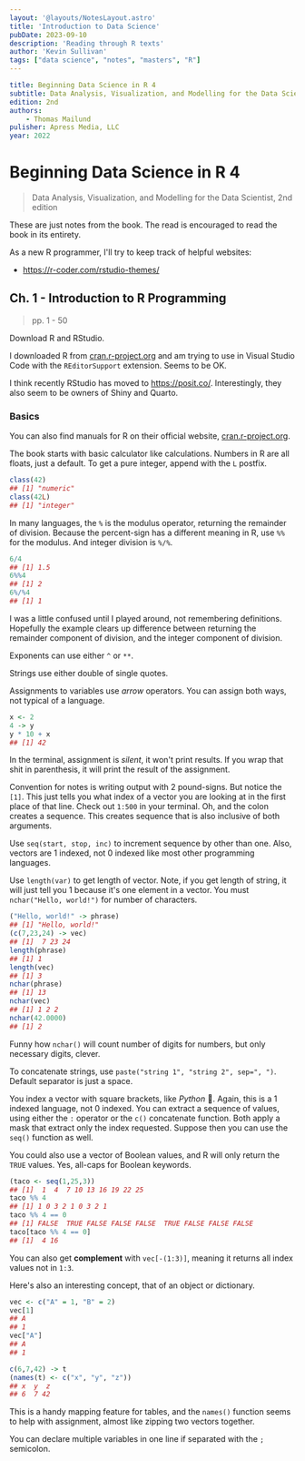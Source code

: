 ```yaml
---
layout: '@layouts/NotesLayout.astro'
title: 'Introduction to Data Science'
pubDate: 2023-09-10
description: 'Reading through R texts'
author: 'Kevin Sullivan'
tags: ["data science", "notes", "masters", "R"]
---
```


```yaml
title: Beginning Data Science in R 4
subtitle: Data Analysis, Visualization, and Modelling for the Data Scientist
edition: 2nd
authors: 
	- Thomas Mailund
pulisher: Apress Media, LLC
year: 2022
```

# Beginning Data Science in R 4

> Data Analysis, Visualization, and Modelling for the Data Scientist, 2nd edition

These are just notes from the book. The read is encouraged to read the book in its entirety. 

As a new R programmer, I'll try to keep track of helpful websites:
+ https://r-coder.com/rstudio-themes/
## Ch. 1 - Introduction to R Programming

> pp. 1 - 50

Download R and RStudio.

I downloaded R from [cran.r-project.org](https://cran.r-project.org/bin/windows/base/) and am trying to use in Visual Studio Code with the `REditorSupport` extension. Seems to be OK. 

I think recently RStudio has moved to https://posit.co/. Interestingly, they also seem to be owners of Shiny and Quarto. 

### Basics

You can also find manuals for R on their official website, [cran.r-project.org](https://cran.r-project.org/). 

The book starts with basic calculator like calculations. Numbers in R are all floats, just a default. To get a pure integer, append with the `L` postfix.

```r
class(42)
## [1] "numeric"
class(42L)
## [1] "integer"
```

In many languages, the `%` is the modulus operator, returning the remainder of division. Because the percent-sign has a different meaning in R, use `%%` for the modulus. And integer division is `%/%`. 

```r
6/4
## [1] 1.5
6%%4 
## [1] 2
6%/%4
## [1] 1
```

I was a little confused until I played around, not remembering definitions. Hopefully the example clears up difference between returning the remainder component of division, and the integer component of division. 

Exponents can use either `^` or `**`. 

Strings use either double of single quotes. 

Assignments to variables use _arrow_ operators. You can assign both ways, not typical of a language. 

```r
x <- 2
4 -> y
y * 10 + x
## [1] 42
```

In the terminal, assignment is _silent_, it won't print results. If you wrap that shit in parenthesis, it will print the result of the assignment. 

Convention for notes is writing output with 2 pound-signs. But notice the `[1]`. This just tells you what index of a vector you are looking at in the first place of that line. Check out `1:500` in your terminal. Oh, and the colon creates a sequence. This creates sequence that is also inclusive of both arguments. 

Use `seq(start, stop, inc)` to increment sequence by other than one. Also, vectors are 1 indexed, not 0 indexed like most other programming languages. 

Use `length(var)` to get length of vector. Note, if you get length of string, it will just tell you 1 because it's one element in a vector. You must `nchar("Hello, world!")` for number of characters.

```r
("Hello, world!" -> phrase)
## [1] "Hello, world!"
(c(7,23,24) -> vec)
## [1]  7 23 24
length(phrase)
## [1] 1
length(vec)
## [1] 3
nchar(phrase)
## [1] 13
nchar(vec)
## [1] 1 2 2
nchar(42.0000)
## [1] 2
```

Funny how `nchar()` will count number of digits for numbers, but only necessary digits, clever. 

To concatenate strings, use `paste("string 1", "string 2", sep=", ")`. Default separator is just a space. 

You index a vector with square brackets, like _Python_ 🙊. Again, this is a 1 indexed language, not 0 indexed. You can extract a sequence of values, using either the `:` operator or the `c()` concatenate function. Both apply a mask that extract only the index requested. Suppose then you can use the `seq()` function as well. 

You could also use a vector of Boolean values, and R will only return the `TRUE` values. Yes, all-caps for Boolean keywords. 

```r
(taco <- seq(1,25,3))
## [1]  1  4  7 10 13 16 19 22 25
taco %% 4
## [1] 1 0 3 2 1 0 3 2 1
taco %% 4 == 0
## [1] FALSE  TRUE FALSE FALSE FALSE  TRUE FALSE FALSE FALSE
taco[taco %% 4 == 0]    
## [1]  4 16
```

You can also get **complement** with `vec[-(1:3)]`, meaning it returns all index values not in `1:3`. 

Here's also an interesting concept, that of an object or dictionary. 

```r
vec <- c("A" = 1, "B" = 2) 
vec[1]
## A
## 1
vec["A"]
## A
## 1

c(6,7,42) -> t
(names(t) <- c("x", "y", "z"))
## x  y  z
## 6  7 42
```

This is a handy mapping feature for tables, and the `names()` function seems to help with assignment, almost like zipping two vectors together. 

You can declare multiple variables in one line if separated with the `;` semicolon. 
